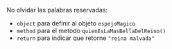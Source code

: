 No olvidar las palabras reservadas:

* `object` para definir al objeto `espejoMagico`
* `method` para el metodo `quienEsLaMasBellaDelReino()`
* `return` para indicar que retorne `"reina malvada"`